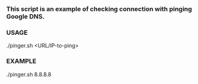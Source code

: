### This script is an example of checking connection with pinging Google DNS.

### USAGE
./pinger.sh <URL/IP-to-ping>

### EXAMPLE
./pinger.sh 8.8.8.8
